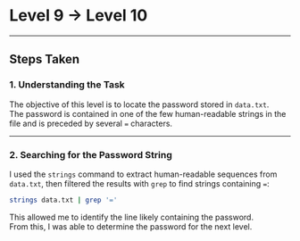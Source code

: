 # Level 9 → Level 10

---

## Steps Taken

### 1. Understanding the Task
The objective of this level is to locate the password stored in `data.txt`.  
The password is contained in one of the few human-readable strings in the file and is preceded by several `=` characters.

---

### 2. Searching for the Password String
I used the `strings` command to extract human-readable sequences from `data.txt`, then filtered the results with `grep` to find strings containing `=`:

```bash
strings data.txt | grep '='
```

This allowed me to identify the line likely containing the password.  
From this, I was able to determine the password for the next level.
